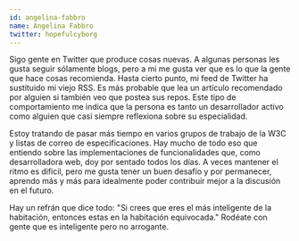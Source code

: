 ```yaml
---
id: angelina-fabbro
name: Angelina Fabbro
twitter: hopefulcyborg
---
```


Sigo gente en Twitter que produce cosas nuevas. A algunas personas les gusta seguir sólamente blogs, pero a mi me gusta ver que es lo que la gente que hace cosas recomienda. Hasta cierto punto, mi feed de Twitter ha sustituido mi viejo RSS. Es más probable que lea un artículo recomendado por alguien si también veo que postea sus repos. Este tipo de comportamiento me indica que la persona es tanto un desarrollador activo como alguien que casi siempre reflexiona sobre su especialidad.

Estoy tratando de pasar más tiempo en varios grupos de trabajo de la W3C y listas de correo de especificaciones. Hay mucho de todo eso que entiendo sobre las implementaciones de funcionalidades que, como desarrolladora web, doy por sentado todos los días. A veces mantener el ritmo es dificil, pero me gusta tener un buen desafío y por permanecer, aprendo más y más para idealmente poder contribuir mejor a la discusión en el futuro.

Hay un refrán que dice todo: "Si crees que eres el más inteligente de la habitación, entonces estas en la habitación equivocada." Rodéate con gente que es inteligente pero no arrogante.